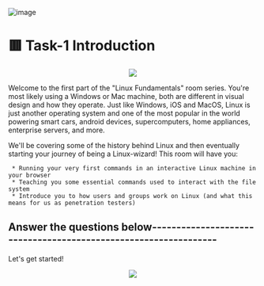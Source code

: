 ![image](https://user-images.githubusercontent.com/94435318/161430119-3b4a5d00-0d32-4fbf-8b6b-4979c8dfea2c.png)

# 🟥 Task-1 Introduction

<p align="center">
  <img src="https://user-images.githubusercontent.com/94435318/161430211-e8ee1d52-4c2f-4eec-9a1c-34602d7be087.png">
</p> 

Welcome to the first part of the "Linux Fundamentals" room series. You're most likely using a Windows or Mac machine, both are different in visual design and how they operate. Just like Windows, iOS and MacOS, Linux is just another operating system and one of the most popular in the world powering smart cars, android devices, supercomputers, home appliances, enterprise servers, and more.

We'll be covering some of the history behind Linux and then eventually starting your journey of being a Linux-wizard! This room will have you:

     * Running your very first commands in an interactive Linux machine in your browser
     * Teaching you some essential commands used to interact with the file system
     * Introduce you to how users and groups work on Linux (and what this means for us as penetration testers)

Answer the questions below----------------------------------------------------------------
--

Let's get started!

<p align="center">
  <img src="https://user-images.githubusercontent.com/94435318/161430310-f1d2cad5-b66e-4353-b4f8-97f25a33f5be.png">
</p>

